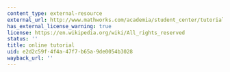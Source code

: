 ```yaml
---
content_type: external-resource
external_url: http://www.mathworks.com/academia/student_center/tutorials.html
has_external_license_warning: true
license: https://en.wikipedia.org/wiki/All_rights_reserved
status: ''
title: online tutorial
uid: e2d2c59f-4f4a-47f7-b65a-9de0054b3028
wayback_url: ''
---
```


